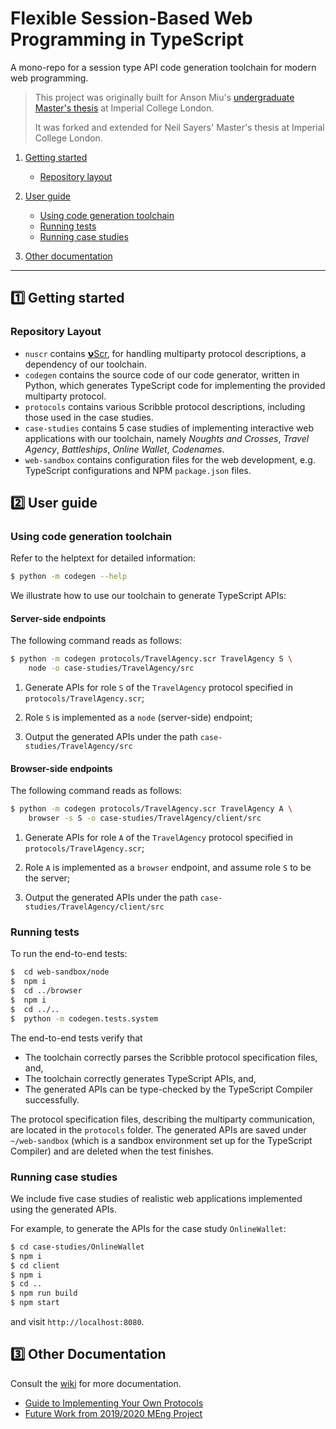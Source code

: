 # Flexible Session-Based Web Programming in TypeScript
A mono-repo for a session type API code generation toolchain for modern web programming.

> This project was originally built for Anson Miu's
> [undergraduate Master's thesis](https://www.imperial.ac.uk/media/imperial-college/faculty-of-engineering/computing/public/1920-ug-projects/Miu,-Anson-(kcm116).pdf)
> at Imperial College London.
> 
> It was forked and extended for Neil Sayers' Master's thesis at Imperial College London.

1. [Getting started](#getting-started)

    * [Repository layout](#layout)

1. [User guide](#user-guide)

    * [Using code generation toolchain](#usage)
    * [Running tests](#tests)
    * [Running case studies](#case-studies)

1. [Other documentation](#other-docs)

---

## <a name="getting-started"></a> 1️⃣ Getting started

### <a name="layout"></a> Repository Layout

- `nuscr` contains [𝝼Scr](https://github.com/tooni/nuscr),
  for handling multiparty protocol descriptions, a dependency of our toolchain.
- `codegen` contains the source code of our code generator, written in Python, which generates
  TypeScript code for implementing the provided multiparty protocol.
- `protocols` contains various Scribble protocol descriptions, including those used in the case
  studies.
- `case-studies` contains 5 case studies of implementing interactive web applications with our
  toolchain, namely _Noughts and Crosses_, _Travel Agency_, _Battleships_, _Online Wallet_, _Codenames_.
- `web-sandbox` contains configuration files for the web development, e.g. TypeScript configurations
  and NPM `package.json` files.

## <a name="user-guide"></a> 2️⃣ User guide

### <a name="usage"></a> Using code generation toolchain

Refer to the helptext for detailed information:

```bash
$ python -m codegen --help
```

We illustrate how to use our toolchain to generate TypeScript APIs:

#### __Server-side endpoints__

The following command reads as follows:

```bash
$ python -m codegen protocols/TravelAgency.scr TravelAgency S \
	node -o case-studies/TravelAgency/src
```

1. Generate APIs for role `S` of the `TravelAgency`
protocol specified in `protocols/TravelAgency.scr`;

2. Role `S` is implemented as a `node` 
(server-side) endpoint;

3. Output the generated APIs under the path `case-studies/TravelAgency/src`

#### __Browser-side endpoints__

The following command reads as follows:

```bash
$ python -m codegen protocols/TravelAgency.scr TravelAgency A \
	browser -s S -o case-studies/TravelAgency/client/src
```

1. Generate APIs for role `A` of the `TravelAgency`
protocol specified in `protocols/TravelAgency.scr`;

2. Role `A` is implemented as a `browser` endpoint,
and assume role `S` to be the server;

3. Output the generated APIs under the path `case-studies/TravelAgency/client/src`

### <a name="tests"></a> Running tests

To run the end-to-end tests:

```bash
$  cd web-sandbox/node
$  npm i
$  cd ../browser
$  npm i
$  cd ../..
$  python -m codegen.tests.system
```

The end-to-end tests verify that

* The toolchain correctly parses the Scribble protocol specification files, and,
* The toolchain correctly generates TypeScript APIs, and,
* The generated APIs can be type-checked by the TypeScript Compiler successfully.

The protocol specification files, describing the multiparty communication, are
located in the `protocols` folder.
The generated APIs are saved under `~/web-sandbox` (which is a
sandbox environment set up for the TypeScript Compiler) and are deleted when the test
finishes.

### <a name="case-studies"></a> Running case studies

We include five case studies of realistic
web applications implemented using the generated APIs.

For example,
to generate the APIs for the case study `OnlineWallet`:

```bash
$ cd case-studies/OnlineWallet
$ npm i
$ cd client
$ npm i
$ cd ..
$ npm run build
$ npm start
```

and visit `http://localhost:8080`.

## <a name="other-docs"></a> 3️⃣ Other Documentation

Consult the [wiki](https://github.com/ansonmiu0214/TypeScript-Multiparty-Sessions/wiki) for more documentation.

* [Guide to Implementing Your Own Protocols](https://github.com/ansonmiu0214/TypeScript-Multiparty-Sessions/wiki/Guide-to-Implementing-Your-Own-Protocols)
* [Future Work from 2019/2020 MEng Project](https://github.com/ansonmiu0214/TypeScript-Multiparty-Sessions/wiki/2020-Imperial-MEng-Computing-Individual-Project:-Recap)
